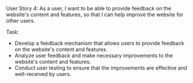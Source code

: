 User Story 4:
As a user, I want to be able to provide feedback on the website's content and features, so that I can help improve the website for other users.

Task:
* Develop a feedback mechanism that allows users to provide feedback on the website's content and features.
* Analyze user feedback and make necessary improvements to the website's content and features.
* Conduct user testing to ensure that the improvements are effective and well-received by users.
